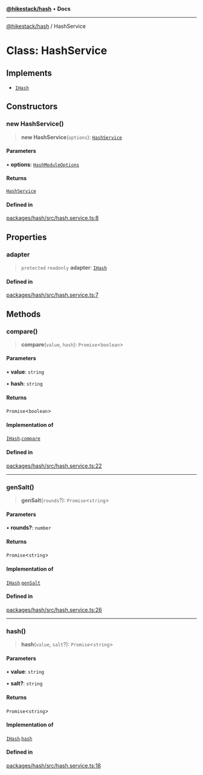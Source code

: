 [**@hikestack/hash**](/official/reference/hash/index.md) • **Docs**

***

[@hikestack/hash](/official/reference/hash/globals.md) / HashService

# Class: HashService

## Implements

- [`IHash`](/official/reference/hash/interfaces/IHash.md)

## Constructors

### new HashService()

> **new HashService**(`options`): [`HashService`](/official/reference/hash/classes/HashService.md)

#### Parameters

• **options**: [`HashModuleOptions`](/official/reference/hash/interfaces/HashModuleOptions.md)

#### Returns

[`HashService`](/official/reference/hash/classes/HashService.md)

#### Defined in

[packages/hash/src/hash.service.ts:8](https://github.com/hikestack/hike/blob/110006a71b16d35b8305bd3bea8f80d291c9c609/packages/hash/src/hash.service.ts#L8)

## Properties

### adapter

> `protected` `readonly` **adapter**: [`IHash`](/official/reference/hash/interfaces/IHash.md)

#### Defined in

[packages/hash/src/hash.service.ts:7](https://github.com/hikestack/hike/blob/110006a71b16d35b8305bd3bea8f80d291c9c609/packages/hash/src/hash.service.ts#L7)

## Methods

### compare()

> **compare**(`value`, `hash`): `Promise`\<`boolean`\>

#### Parameters

• **value**: `string`

• **hash**: `string`

#### Returns

`Promise`\<`boolean`\>

#### Implementation of

[`IHash`](/official/reference/hash/interfaces/IHash.md).[`compare`](/official/reference/hash/interfaces/IHash.md#compare)

#### Defined in

[packages/hash/src/hash.service.ts:22](https://github.com/hikestack/hike/blob/110006a71b16d35b8305bd3bea8f80d291c9c609/packages/hash/src/hash.service.ts#L22)

***

### genSalt()

> **genSalt**(`rounds`?): `Promise`\<`string`\>

#### Parameters

• **rounds?**: `number`

#### Returns

`Promise`\<`string`\>

#### Implementation of

[`IHash`](/official/reference/hash/interfaces/IHash.md).[`genSalt`](/official/reference/hash/interfaces/IHash.md#gensalt)

#### Defined in

[packages/hash/src/hash.service.ts:26](https://github.com/hikestack/hike/blob/110006a71b16d35b8305bd3bea8f80d291c9c609/packages/hash/src/hash.service.ts#L26)

***

### hash()

> **hash**(`value`, `salt`?): `Promise`\<`string`\>

#### Parameters

• **value**: `string`

• **salt?**: `string`

#### Returns

`Promise`\<`string`\>

#### Implementation of

[`IHash`](/official/reference/hash/interfaces/IHash.md).[`hash`](/official/reference/hash/interfaces/IHash.md#hash)

#### Defined in

[packages/hash/src/hash.service.ts:18](https://github.com/hikestack/hike/blob/110006a71b16d35b8305bd3bea8f80d291c9c609/packages/hash/src/hash.service.ts#L18)
